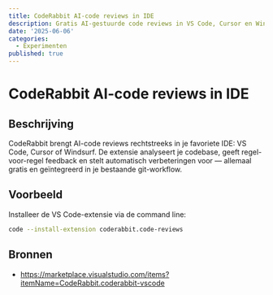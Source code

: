 ```yaml
---
title: CodeRabbit AI-code reviews in IDE
description: Gratis AI-gestuurde code reviews in VS Code, Cursor en Windsurf met line-by-line feedback, één-klik fixes en codebase-bewuste suggesties.
date: '2025-06-06'
categories:
  - Experimenten
published: true
---
```


# CodeRabbit AI-code reviews in IDE

## Beschrijving
CodeRabbit brengt AI-code reviews rechtstreeks in je favoriete IDE: VS Code, Cursor of Windsurf. De extensie analyseert je codebase, geeft regel-voor-regel feedback en stelt automatisch verbeteringen voor — allemaal gratis en geïntegreerd in je bestaande git-workflow.

## Voorbeeld
Installeer de VS Code-extensie via de command line:

```bash
code --install-extension coderabbit.code-reviews
```

## Bronnen
- https://marketplace.visualstudio.com/items?itemName=CodeRabbit.coderabbit-vscode

